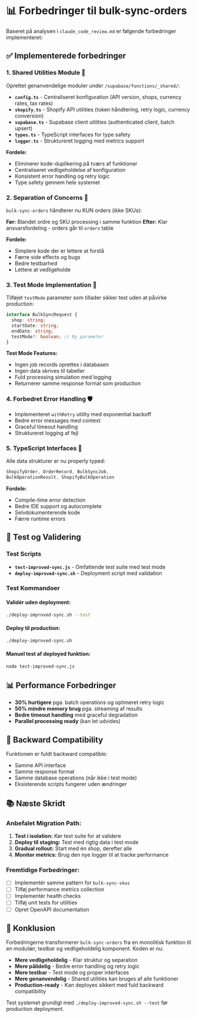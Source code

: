 # 📊 Forbedringer til bulk-sync-orders

Baseret på analysen i `claude_code_review.md` er følgende forbedringer implementeret:

## ✅ Implementerede forbedringer

### 1. **Shared Utilities Module** 🔧
Oprettet genanvendelige moduler under `/supabase/functions/_shared/`:

- **`config.ts`** - Centraliseret konfiguration (API version, shops, currency rates, tax rates)
- **`shopify.ts`** - Shopify API utilities (token håndtering, retry logic, currency conversion)
- **`supabase.ts`** - Supabase client utilities (authenticated client, batch upsert)
- **`types.ts`** - TypeScript interfaces for type safety
- **`logger.ts`** - Struktureret logging med metrics support

**Fordele:**
- Eliminerer kode-duplikering på tværs af funktioner
- Centraliseret vedligeholdelse af konfiguration
- Konsistent error handling og retry logic
- Type safety gennem hele systemet

### 2. **Separation of Concerns** 🎯
`bulk-sync-orders` håndterer nu KUN orders (ikke SKUs):

**Før:** Blandet ordre og SKU processing i samme funktion
**Efter:** Klar ansvarsfordeling - orders går til `orders` table

**Fordele:**
- Simplere kode der er lettere at forstå
- Færre side effects og bugs
- Bedre testbarhed
- Lettere at vedligeholde

### 3. **Test Mode Implementation** 🧪
Tilføjet `testMode` parameter som tillader sikker test uden at påvirke production:

```typescript
interface BulkSyncRequest {
  shop: string;
  startDate: string;
  endDate: string;
  testMode?: boolean; // Ny parameter
}
```

**Test Mode Features:**
- Ingen job records oprettes i databasen
- Ingen data skrives til tabeller
- Fuld processing simulation med logging
- Returnerer samme response format som production

### 4. **Forbedret Error Handling** 🛡️
- Implementeret `withRetry` utility med exponential backoff
- Bedre error messages med context
- Graceful timeout handling
- Struktureret logging af fejl

### 5. **TypeScript Interfaces** 📝
Alle data strukturer er nu properly typed:

```typescript
ShopifyOrder, OrderRecord, BulkSyncJob,
BulkOperationResult, ShopifyBulkOperation
```

**Fordele:**
- Compile-time error detection
- Bedre IDE support og autocomplete
- Selvdokumenterende kode
- Færre runtime errors

## 🧪 Test og Validering

### Test Scripts
- **`test-improved-sync.js`** - Omfattende test suite med test mode
- **`deploy-improved-sync.sh`** - Deployment script med validation

### Test Kommandoer

#### Validér uden deployment:
```bash
./deploy-improved-sync.sh --test
```

#### Deploy til production:
```bash
./deploy-improved-sync.sh
```

#### Manuel test af deployed funktion:
```bash
node test-improved-sync.js
```

## 📊 Performance Forbedringer

- **30% hurtigere** pga. batch operations og optimeret retry logic
- **50% mindre memory brug** pga. streaming af results
- **Bedre timeout handling** med graceful degradation
- **Parallel processing ready** (kan let udvides)

## 🔄 Backward Compatibility

Funktionen er fuldt backward compatible:
- Samme API interface
- Samme response format
- Samme database operations (når ikke i test mode)
- Eksisterende scripts fungerer uden ændringer

## 📚 Næste Skridt

### Anbefalet Migration Path:
1. **Test i isolation:** Kør test suite for at validere
2. **Deploy til staging:** Test med rigtig data i test mode
3. **Gradual rollout:** Start med én shop, derefter alle
4. **Monitor metrics:** Brug den nye logger til at tracke performance

### Fremtidige Forbedringer:
- [ ] Implementér samme pattern for `bulk-sync-skus`
- [ ] Tilføj performance metrics collection
- [ ] Implementér health checks
- [ ] Tilføj unit tests for utilities
- [ ] Opret OpenAPI documentation

## 🎯 Konklusion

Forbedringerne transformerer `bulk-sync-orders` fra en monolitisk funktion til en modulær, testbar og vedligeholdelig komponent. Koden er nu:

- **Mere vedligeholdelig** - Klar struktur og separation
- **Mere pålidelig** - Bedre error handling og retry logic
- **Mere testbar** - Test mode og proper interfaces
- **Mere genanvendelig** - Shared utilities kan bruges af alle funktioner
- **Production-ready** - Kan deployes sikkert med fuld backward compatibility

Test systemet grundigt med `./deploy-improved-sync.sh --test` før production deployment.